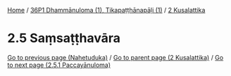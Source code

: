 
[Home](/) / [36P1 Dhammānuloma (1), Tikapaṭṭhānapāḷi (1)](../../36P1.md) / [2 Kusalattika](../2.md)

# 2.5 Saṃsaṭṭhavāra


[Go to previous page (Nahetuduka)](2.4/2.4.4/Nahetuduka.md) / [Go to parent page (2 Kusalattika)](../2.md) / [Go to next page (2.5.1 Paccayānuloma)](2.5/2.5.1.md)


